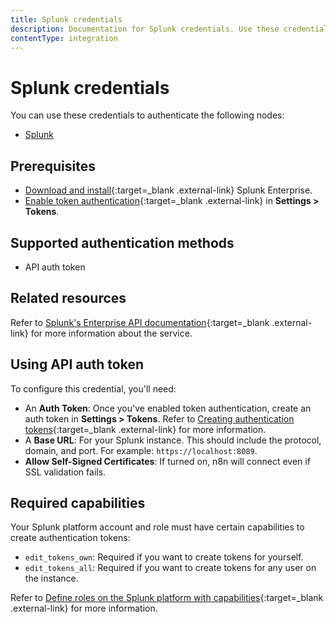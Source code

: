 ```yaml
---
title: Splunk credentials
description: Documentation for Splunk credentials. Use these credentials to authenticate Splunk in n8n, a workflow automation platform.
contentType: integration
---
```


# Splunk credentials

You can use these credentials to authenticate the following nodes:

- [Splunk](/integrations/builtin/app-nodes/n8n-nodes-base.splunk/)

## Prerequisites

- [Download and install](https://www.splunk.com/en_us/download/splunk-enterprise.html){:target=_blank .external-link} Splunk Enterprise.
- [Enable token authentication](https://docs.splunk.com/Documentation/Splunk/9.2.1/Security/EnableTokenAuth){:target=_blank .external-link} in **Settings > Tokens**.

## Supported authentication methods

- API auth token

## Related resources

Refer to [Splunk's Enterprise API documentation](https://docs.splunk.com/Documentation/Splunk/latest/RESTREF/RESTprolog){:target=_blank .external-link} for more information about the service.

## Using API auth token

To configure this credential, you'll need:

- An **Auth Token**: Once you've enabled token authentication, create an auth token in **Settings > Tokens**. Refer to [Creating authentication tokens](https://docs.splunk.com/Documentation/Splunk/9.2.1/Security/CreateAuthTokens){:target=_blank .external-link} for more information.
- A **Base URL**: For your Splunk instance. This should include the protocol, domain, and port. For example: `https://localhost:8089`.
- **Allow Self-Signed Certificates**: If turned on, n8n will connect even if SSL validation fails.

## Required capabilities

Your Splunk platform account and role must have certain capabilities to create authentication tokens:

- `edit_tokens_own`: Required if you want to create tokens for yourself.
- `edit_tokens_all`: Required if you want to create tokens for any user on the instance.

Refer to [Define roles on the Splunk platform with capabilities](https://docs.splunk.com/Documentation/Splunk/9.2.1/Security/Rolesandcapabilities){:target=_blank .external-link} for more information.
